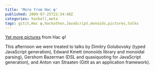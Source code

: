 ```yaml
---
title: 'More from Hac φ'
published: 2009-07-25T22:34:48Z
categories: haskell,meta
tags: gitit,Hac φ,hackathon,JavaScript,monoids,pictures,talks
---
```


<a href="http://yorgeys.smugmug.com/gallery/9039600_Ra9wn/1/601548513_bBSbf">Yet more pictures</a> from Hac φ!

This afternoon we were treated to talks by Dimitry Golubovsky (typed JavaScript generation), Edward Kmett (monoids library and monoidal parsing), Gershom Bazerman (DSL and quasiquoting for JavaScript generation), and Anton van Straaten (Gitit as an application framework).

